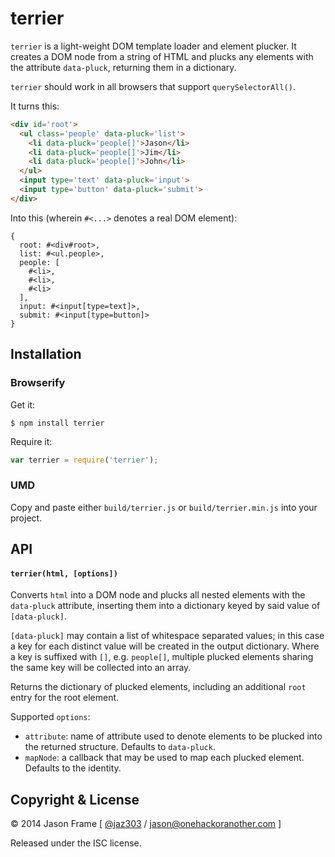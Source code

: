 # terrier

`terrier` is a light-weight DOM template loader and element plucker. It creates a DOM node from a string of HTML and plucks any elements with the attribute `data-pluck`, returning them in a dictionary.

`terrier` should work in all browsers that support `querySelectorAll()`.

It turns this:

```html
<div id='root'>
  <ul class='people' data-pluck='list'>
    <li data-pluck='people[]'>Jason</li>
    <li data-pluck='people[]'>Jim</li>
    <li data-pluck='people[]'>John</li>
  </ul>
  <input type='text' data-pluck='input'>
  <input type='button' data-pluck='submit'>
</div>
```

Into this (wherein `#<...>` denotes a real DOM element):

```
{
  root: #<div#root>,
  list: #<ul.people>,
  people: [
    #<li>,
    #<li>,
    #<li>
  ],
  input: #<input[type=text]>,
  submit: #<input[type=button]>
}
```

## Installation

### Browserify

Get it:

```shell
$ npm install terrier
```

Require it:

```javascript
var terrier = require('terrier');
```

### UMD

Copy and paste either `build/terrier.js` or `build/terrier.min.js` into your project.

## API

#### `terrier(html, [options])`

Converts `html` into a DOM node and plucks all nested elements with the `data-pluck` attribute, inserting them into a dictionary keyed by said value of `[data-pluck]`.

`[data-pluck]` may contain a list of whitespace separated values; in this case a key for each distinct value will be created in the output dictionary. Where a key is suffixed with `[]`, e.g. `people[]`, multiple plucked elements sharing the same key will be collected into an array.

Returns the dictionary of plucked elements, including an additional `root` entry for the root element.

Supported `options`:

  * `attribute`: name of attribute used to denote elements to be plucked into the returned structure. Defaults to `data-pluck`.
  * `mapNode`: a callback that may be used to map each plucked element. Defaults to the identity.

## Copyright &amp; License

&copy; 2014 Jason Frame [ [@jaz303](http://twitter.com/jaz303) / [jason@onehackoranother.com](mailto:jason@onehackoranother.com) ]

Released under the ISC license.